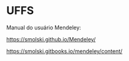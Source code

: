 # UFFS
Manual do usuário Mendeley:

https://smolski.github.io/Mendeley/

https://smolski.gitbooks.io/mendeley/content/
